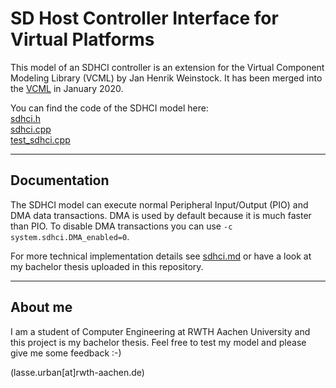 # SD Host Controller Interface for Virtual Platforms

This model of an SDHCI controller is an extension for the Virtual Component Modeling Library (VCML)
by Jan Henrik Weinstock. It has been merged into the [VCML](https://github.com/lasseUrban/vcml/tree/master) in January 2020.

You can find the code of the SDHCI model here:  
[sdhci.h](https://github.com/lasseUrban/vcml/blob/master/include/vcml/models/generic/sdhci.h)  
[sdhci.cpp](https://github.com/lasseUrban/vcml/blob/master/src/vcml/models/generic/sdhci.cpp)  
[test_sdhci.cpp](https://github.com/lasseUrban/vcml/blob/master/test/models/sdhci.cpp)

---
## Documentation
The SDHCI model can execute normal Peripheral Input/Output (PIO) and DMA data transactions. DMA is used by default because it is much faster than PIO. To disable DMA transactions you can use `-c system.sdhci.DMA_enabled=0`.

For more technical implementation details see [sdhci.md](https://github.com/lasseUrban/vcml/blob/master/doc/models/sdhci.md) or have a look at my bachelor thesis uploaded in this repository.

---
## About me
I am a student of Computer Engineering at RWTH Aachen University and this project is my bachelor thesis.
Feel free to test my model and please give me some feedback :-)

(lasse.urban[at]rwth-aachen.de)
